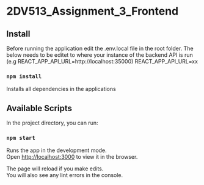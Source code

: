 # 2DV513_Assignment_3_Frontend
## Install

Before running the application edit the .env.local file in the root folder.
The below needs to be editet to where your instance of the backend API is run (e.g REACT_APP_API_URL=http://localhost:35000)
REACT_APP_API_URL=xx

### `npm install`

Installs all dependencies in the applications
## Available Scripts

In the project directory, you can run:

### `npm start`

Runs the app in the development mode.\
Open [http://localhost:3000](http://localhost:3000) to view it in the browser.

The page will reload if you make edits.\
You will also see any lint errors in the console.
